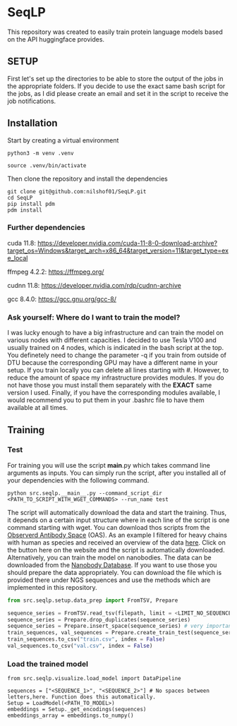 # SeqLP

This repository was created to easily train protein language models based on the API huggingface provides. 

## SETUP

First let's set up the directories to be able to store the output of the jobs in the appropriate folders. If you decide to use the exact same bash script for the jobs, as I did please create an email and set it in the script to receive the job notifications.


## Installation

Start by creating a virtual environment

```
python3 -m venv .venv

source .venv/bin/activate
```

Then clone the repository and install the dependencies
```
git clone git@github.com:nilshof01/SeqLP.git
cd SeqLP
pip install pdm
pdm install 

```

### Further dependencies

cuda 11.8: https://developer.nvidia.com/cuda-11-8-0-download-archive?target_os=Windows&target_arch=x86_64&target_version=11&target_type=exe_local

ffmpeg 4.2.2: https://ffmpeg.org/

cudnn 11.8: https://developer.nvidia.com/rdp/cudnn-archive

gcc 8.4.0: https://gcc.gnu.org/gcc-8/


### Ask yourself: Where do I want to train the model?

I was lucky enough to have a big infrastructure and can train the model on various nodes with different capacities. I decided to use Tesla V100 and usually trained on 4 nodes, which is indicated in the bash script at the top. You definetely need to change the parameter -q if you train from outside of DTU because the corresponding GPU may have a different name in your setup. If you train locally you can delete all lines starting with #.
However, to reduce the amount of space my infrastructure provides modules. If you do not have those you must install them separately with the **EXACT** same version I used. Finally, if you have the corresponding modules available, I would recommend you to put them in your .bashrc file to have them available at all times.


## Training

### Test

For training you will use the script __main__.py which takes command line arguments as inputs. You can simply run the script, after you installed all of your dependencies with the following command.

```
python src.seqlp.__main__.py --command_script_dir <PATH_TO_SCRIPT_WITH_WGET_COMMANDS> --run_name test

```

The script will automatically download the data and start the training. Thus, it depends on a certain input structure where in each line of the script is one command starting with wget. You can download thos scripts from the [Observerd Antibody Space](https://opig.stats.ox.ac.uk/webapps/oas/) (OAS). As an example I filtered for heavy chains with human as species and received an overview of the data [here](https://opig.stats.ox.ac.uk/webapps/oas/oas_unpaired/). Click on the button here on the website and the script is automatically downloaded.
Alternatively, you can train the model on nanobodies. The data can be downloaded from the [Nanobody Database](https://research.naturalantibody.com/nanobodies). If you want to use those you should prepare the data appropriately. You can download the file which is provided there under NGS sequences and use the methods which are implemented in this repository.

```python
from src.seqlp.setup.data_prep import FromTSV, Prepare

sequence_series = FromTSV.read_tsv(filepath, limit = <LIMIT_NO_SEQUENCES>)
sequence_series = Prepare.drop_duplicates(sequence_series)
sequence_series = Prepare.insert_space(sequence_series) # very important otherwise the tokenizing will not work appropriately.
train_sequences, val_sequences = Prepare.create_train_test(sequence_series)
train_sequences.to_csv("train.csv", index = False)
val_sequences.to_csv("val.csv", index = False)

```


### Load the trained model

```
from src.seqlp.visualize.load_model import DataPipeline

sequences = ["<SEQUENCE_1>", "<SEQUENCE_2>"] # No spaces between letters,here. Function does this automatically.
Setup = LoadModel(<PATH_TO_MODEL>)
embeddings = Setup._get_encodings(sequences)
embeddings_array = embeddings.to_numpy()
```




